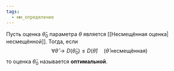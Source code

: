 ```yaml
---
tags:
  - мм_определение
---
```


Пусть оценка $\hat{\theta}_{0}$ параметра $\theta$ является [[Несмещённая оценка|несмещённой]]. Тогда, если 
$$
\forall \hat{\theta} \to D(\hat{\theta}_{0}) \leq D(\hat{\theta}) \quad (\hat{\theta} \ \mathrm{несмещённая})
$$
то оценка $\hat{\theta}_{0}$ называется **оптимальной**.